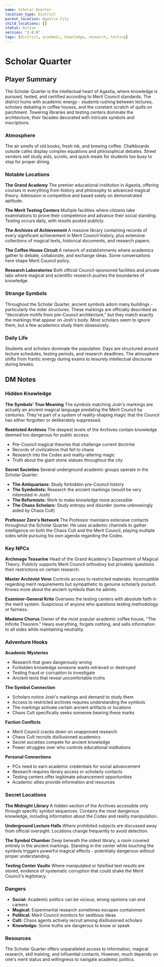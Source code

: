 ```yaml
---
name: Scholar Quarter
location_type: District
parent_location: Agastia City
child_locations: []
status: Active
version: "1.0.0"
tags: [district, academic, knowledge, research, testing]
---
```


# Scholar Quarter

## Player Summary

The Scholar Quarter is the intellectual heart of Agastia, where knowledge is pursued, tested, and certified according to Merit Council standards. The district hums with academic energy - students rushing between lectures, scholars debating in coffee houses, and the constant scratch of quills on parchment. Towering libraries and testing centers dominate the architecture, their facades decorated with intricate symbols and inscriptions.

### Atmosphere
The air smells of old books, fresh ink, and brewing coffee. Chalkboards outside cafes display complex equations and philosophical debates. Street vendors sell study aids, scrolls, and quick meals for students too busy to stop for proper dining.

### Notable Locations

**The Grand Academy**
The premier educational institution in Agastia, offering courses in everything from history and philosophy to advanced magical theory. Admission is competitive and based solely on demonstrated aptitude.

**The Merit Testing Centers**
Multiple facilities where citizens take examinations to prove their competence and advance their social standing. Testing occurs daily, with results posted publicly.

**The Archives of Achievement**
A massive library containing records of every significant achievement in Merit Council history, plus extensive collections of magical texts, historical documents, and research papers.

**The Coffee House Circuit**
A network of establishments where academics gather to debate, collaborate, and exchange ideas. Some conversations here shape Merit Council policy.

**Research Laboratories**
Both official Council-sponsored facilities and private labs where magical and scientific research pushes the boundaries of knowledge.

### Strange Symbols
Throughout the Scholar Quarter, ancient symbols adorn many buildings - particularly the older structures. These markings are officially described as "decorative motifs from pre-Council architecture," but they match exactly the markings that appear on Josh's body. Most scholars seem to ignore them, but a few academics study them obsessively.

### Daily Life
Students and scholars dominate the population. Days are structured around lecture schedules, testing periods, and research deadlines. The atmosphere shifts from frantic energy during exams to leisurely intellectual discourse during breaks.

## DM Notes

### Hidden Knowledge

**The Symbols' True Meaning**
The symbols matching Josh's markings are actually an ancient magical language predating the Merit Council by centuries. They're part of a system of reality-shaping magic that the Council has either forgotten or deliberately suppressed.

**Restricted Archives**
The deepest levels of the Archives contain knowledge deemed too dangerous for public access:
- Pre-Council magical theories that challenge current doctrine
- Records of civilizations that fell to chaos
- Research into the Codex and reality-altering magic
- Truth about the giant stone statues throughout the city

**Secret Societies**
Several underground academic groups operate in the Scholar Quarter:
- **The Antiquarians:** Study forbidden pre-Council history
- **The Symbolists:** Research the ancient markings (would be very interested in Josh)
- **The Reformists:** Work to make knowledge more accessible
- **The Chaos Scholars:** Study entropy and disorder (some unknowingly aided by Chaos Cult)

**Professor Zero's Network**
The Professor maintains extensive contacts throughout the Scholar Quarter. He uses academic channels to gather intelligence on both the Chaos Cult and the Merit Council, playing multiple sides while pursuing his own agenda regarding the Codex.

### Key NPCs

**Archmage Tessarine**
Head of the Grand Academy's Department of Magical Theory. Publicly supports Merit Council orthodoxy but privately questions their restrictions on certain research.

**Master Archivist Venn**
Controls access to restricted materials. Incorruptible regarding merit requirements but sympathetic to genuine scholarly pursuit. Knows more about the ancient symbols than he admits.

**Examiner-General Krite**
Oversees the testing centers with absolute faith in the merit system. Suspicious of anyone who questions testing methodology or fairness.

**Madame Chorus**
Owner of the most popular academic coffee house, "The Infinite Theorem." Hears everything, forgets nothing, and sells information to all sides while maintaining neutrality.

### Adventure Hooks

**Academic Mysteries**
- Research that goes dangerously wrong
- Forbidden knowledge someone wants retrieved or destroyed
- Testing fraud or corruption to investigate
- Ancient texts that reveal uncomfortable truths

**The Symbol Connection**
- Scholars notice Josh's markings and demand to study them
- Access to restricted archives requires understanding the symbols
- The markings activate certain ancient artifacts or locations
- Chaos Cult specifically seeks someone bearing these marks

**Faction Conflicts**
- Merit Council cracks down on unapproved research
- Chaos Cult recruits disillusioned academics
- Secret societies compete for ancient knowledge
- Power struggles over who controls educational institutions

**Personal Connections**
- PCs need to earn academic credentials for social advancement
- Research requires library access or scholarly contacts
- Testing centers offer legitimate advancement opportunities
- Academic allies provide information and resources

### Secret Locations

**The Midnight Library**
A hidden section of the Archives accessible only through specific symbol sequences. Contains the most dangerous knowledge, including information about the Codex and reality manipulation.

**Underground Lecture Halls**
Where prohibited subjects are discussed away from official oversight. Locations change frequently to avoid detection.

**The Symbol Chamber**
Deep beneath the oldest library, a room covered entirely in the ancient markings. Standing in the center while touching the symbols triggers powerful magical effects - potentially dangerous without proper understanding.

**Testing Center Vaults**
Where manipulated or falsified test results are stored, evidence of systematic corruption that could shake the Merit Council's legitimacy.

### Dangers
- **Social:** Academic politics can be vicious; wrong opinions can end careers
- **Magical:** Experimental research sometimes escapes containment
- **Political:** Merit Council monitors for seditious ideas
- **Cult:** Chaos agents actively recruit among disillusioned scholars
- **Knowledge:** Some truths are dangerous to know or speak

### Resources
The Scholar Quarter offers unparalleled access to information, magical research, skill training, and influential contacts. However, much depends on one's merit status and willingness to navigate academic politics.
